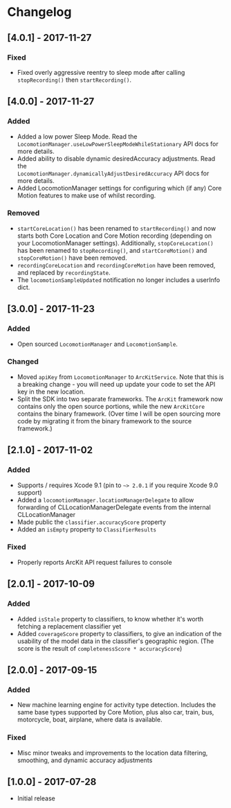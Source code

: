 # Changelog

## [4.0.1] - 2017-11-27

### Fixed

- Fixed overly aggressive reentry to sleep mode after calling `stopRecording()` then 
  `startRecording()`.  

## [4.0.0] - 2017-11-27

### Added

- Added a low power Sleep Mode. Read the `LocomotionManager.useLowPowerSleepModeWhileStationary` API 
  docs for more details.
- Added ability to disable dynamic desiredAccuracy adjustments. Read the  
  `LocomotionManager.dynamicallyAdjustDesiredAccuracy` API docs for more details.
- Added LocomotionManager settings for configuring which (if any) Core Motion features to make use of
  whilst recording.

### Removed

- `startCoreLocation()` has been renamed to `startRecording()` and now starts both Core Location 
  and Core Motion recording (depending on your LocomotionManager settings). Additionally, 
  `stopCoreLocation()` has been renamed to `stopRecording()`, and `startCoreMotion()` and 
  `stopCoreMotion()` have been removed. 
- `recordingCoreLocation` and `recordingCoreMotion` have been removed, and replaced by 
  `recordingState`. 
- The `locomotionSampleUpdated` notification no longer includes a userInfo dict. 

## [3.0.0] - 2017-11-23

### Added

- Open sourced `LocomotionManager` and `LocomotionSample`. 

### Changed

- Moved `apiKey` from `LocomotionManager` to `ArcKitService`. Note that this is a breaking 
  change - you will need up update your code to set the API key in the new location.
- Split the SDK into two separate frameworks. The `ArcKit` framework now contains only the open 
  source portions, while the new `ArcKitCore` contains the binary framework. (Over time I will 
  be open sourcing more code by migrating it from the binary framework to the source framework.)

## [2.1.0] - 2017-11-02

### Added

- Supports / requires Xcode 9.1 (pin to `~> 2.0.1` if you require Xcode 9.0 support)
- Added a `locomotionManager.locationManagerDelegate` to allow forwarding of 
  CLLocationManagerDelegate events from the internal CLLocationManager
- Made public the `classifier.accuracyScore` property
- Added an `isEmpty` property to `ClassifierResults`

### Fixed 

- Properly reports ArcKit API request failures to console

## [2.0.1] - 2017-10-09

### Added

- Added `isStale` property to classifiers, to know whether it's worth fetching a
  replacement classifier yet
- Added `coverageScore` property to classifiers, to give an indication of the usability of the
  model data in the classifier's geographic region. (The score is the result of 
  `completenessScore * accuracyScore`)

## [2.0.0] - 2017-09-15

### Added

- New machine learning engine for activity type detection. Includes the same base types
  supported by Core Motion, plus also car, train, bus, motorcycle, boat, airplane, where 
  data is available.

### Fixed

- Misc minor tweaks and improvements to the location data filtering, smoothing, and dynamic 
  accuracy adjustments


## [1.0.0] - 2017-07-28

- Initial release
